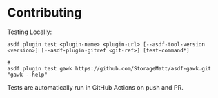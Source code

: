 # Contributing

Testing Locally:

```shell
asdf plugin test <plugin-name> <plugin-url> [--asdf-tool-version <version>] [--asdf-plugin-gitref <git-ref>] [test-command*]

#
asdf plugin test gawk https://github.com/StorageMatt/asdf-gawk.git "gawk --help"
```

Tests are automatically run in GitHub Actions on push and PR.

